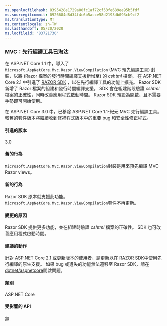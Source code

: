 ```yaml
---
ms.openlocfilehash: 8395428e1729a00fc1af72cf53fe689ee95b5fdf
ms.sourcegitcommit: 0926684d8d34f4c6b5acce58d2193db093cb9cf2
ms.translationtype: MT
ms.contentlocale: zh-TW
ms.lasthandoff: 05/20/2020
ms.locfileid: "83721730"
---
```

### <a name="mvc-precompilation-tool-deprecated"></a>MVC：先行編譯工具已淘汰

在 ASP.NET Core 1.1 中，導入了 `Microsoft.AspNetCore.Mvc.Razor.ViewCompilation` (MVC 預先編譯工具) 封裝，以將 (Razor 檔案的發行時間編譯支援新增至) 的 *cshtml* 檔案。 在 ASP.NET Core 2.1 中引進了 [RAZOR SDK](/aspnet/core/razor-pages/sdk?view=aspnetcore-2.1) ，以在先行編譯工具的功能上擴充。 Razor SDK 新增了 Razor 檔案的組建和發行時間編譯支援。 SDK 會在組建階段驗證 *cshtml* 檔案的正確性，同時改善應用程式啟動時間。 Razor SDK 預設為開啟，且不需要手勢即可開始使用。

在 ASP.NET Core 3.0 中，已移除 ASP.NET Core 1.1-紀元 MVC 先行編譯工具。 較舊的套件版本將繼續收到修補程式版本中的重要 bug 和安全性修正程式。

#### <a name="version-introduced"></a>引進的版本

3.0

#### <a name="old-behavior"></a>舊的行為

`Microsoft.AspNetCore.Mvc.Razor.ViewCompilation`封裝是用來預先編譯 MVC Razor views。

#### <a name="new-behavior"></a>新的行為

Razor SDK 原本就支援此功能。 `Microsoft.AspNetCore.Mvc.Razor.ViewCompilation`套件不再更新。

#### <a name="reason-for-change"></a>變更的原因

Razor SDK 提供更多功能，並在組建時驗證 *cshtml* 檔案的正確性。 SDK 也可改善應用程式啟動時間。

#### <a name="recommended-action"></a>建議的動作

針對 ASP.NET Core 2.1 或更新版本的使用者，請更新以在 [RAZOR SDK](/aspnet/core/razor-pages/sdk?view=aspnetcore-3.0)中使用先行編譯的原生支援。 如果 bug 或遺失的功能無法遷移至 Razor SDK，請在 [dotnet/aspnetcore](https://github.com/dotnet/aspnetcore/issues)開啟問題。

#### <a name="category"></a>類別

ASP.NET Core

#### <a name="affected-apis"></a>受影響的 API

無

<!-- 

#### Affected APIs

Not detectable via API analysis

-->
